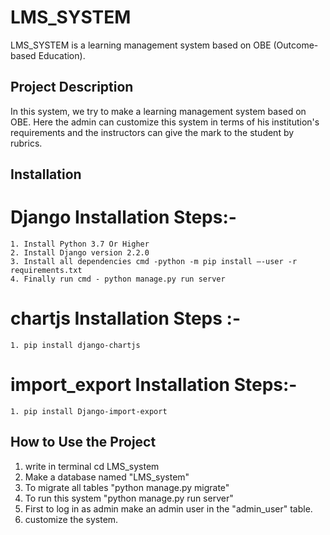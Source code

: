 # LMS_SYSTEM

LMS_SYSTEM is a learning management system based on OBE (Outcome-based Education).

## Project Description

In this system, we try to make a learning management system based on OBE. Here the admin can customize this system in terms of his institution's requirements and the instructors can give the mark to the student by rubrics.


## Installation 

# Django Installation Steps:-
    1. Install Python 3.7 Or Higher
    2. Install Django version 2.2.0
    3. Install all dependencies cmd -python -m pip install –-user -r requirements.txt
    4. Finally run cmd - python manage.py run server

# chartjs Installation Steps :-
    1. pip install django-chartjs

# import_export Installation Steps:-
    1. pip install Django-import-export


## How to Use the Project

1. write in terminal cd LMS_system
2. Make a database named "LMS_system" 
3. To migrate all tables "python manage.py migrate"
4. To run this system "python manage.py run server"
5. First to log in as admin make an admin user in the "admin_user" table.
6. customize the system.
